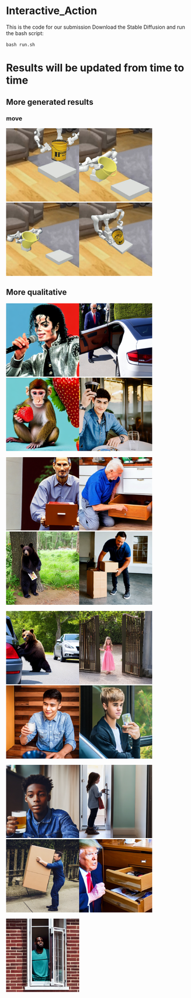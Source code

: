 # Interactive_Action
This is the code for our submission
Download the Stable Diffusion and run the bash script:

```
bash run.sh
```
# Results will be updated from time to time
## More generated results
### move
<img src="./assets/synthetic_data/move/0.png" height="200px" width="200px" ><img src="./assets/synthetic_data/move/10.png" height="200px" width="200px" ><img src="./assets/synthetic_data/move/12.png" height="200px" width="200px" ><img src="./assets/synthetic_data/move/3.png" height="200px" width="200px" >

## More qualitative 

<img src="./assets/quatitively_results/0.png" height="200px" width="200px" ><img src="./assets/quatitively_results/10.png" height="200px" width="200px" ><img src="./assets/quatitively_results/15.png" height="200px" width="200px" ><img src="./assets/quatitively_results/3.png" height="200px" width="200px" >

<img src="./assets/quatitively_results/7.png" height="200px" width="200px" ><img src="./assets/quatitively_results/5.png" height="200px" width="200px" ><img src="./assets/quatitively_results/14.png" height="200px" width="200px" ><img src="./assets/quatitively_results/4.png" height="200px" width="200px" >

<img src="./assets/quatitively_results/8.png" height="200px" width="200px" ><img src="./assets/quatitively_results/9.png" height="200px" width="200px" ><img src="./assets/quatitively_results/1.png" height="200px" width="200px" ><img src="./assets/quatitively_results/11.png" height="200px" width="200px" >

<img src="./assets/quatitively_results/2.png" height="200px" width="200px" ><img src="./assets/quatitively_results/13.png" height="200px" width="200px" ><img src="./assets/quatitively_results/6.png" height="200px" width="200px" ><img src="./assets/quatitively_results/16.png" height="200px" width="200px" >

<img src="./assets/quatitively_results/20.png" height="200px" width="200px" >

